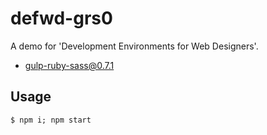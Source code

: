 # defwd-grs0

A demo for 'Development Environments for Web Designers'.

* gulp-ruby-sass@0.7.1

## Usage

```shell
$ npm i; npm start
```
